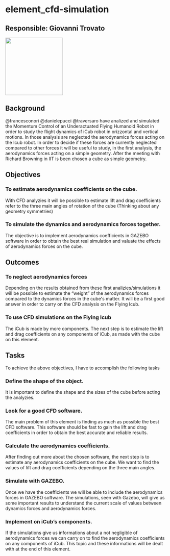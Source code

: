 # element_cfd-simulation
## Responsible: Giovanni Trovato
<img src="https://github.com/GiovanniTrovato.png" width="180">

## Background
@francesconori @danielepucci @traversaro have analized and simulated the Momentum Control of an Underactuated Flying Humanoid Robot in order to study the flight dynamics of iCub robot in orizzontal and vertical motions.
In those analysis are neglected the aerodynamics forces acting on the Icub robot. In order to decide if these forces are currently neglected compared to other forces it will be useful to study, in the first analysis, the aerodynamics forces acting on a simple geometry. 
After the meeting with Richard Browning in IIT is been chosen a cube as simple geometry.  

## Objectives 

### To estimate aerodynamics coefficients on the cube.
 With CFD analyzies it will be possible to estimate lift and drag coefficients refer to the three main angles of rotation of the cube (Thinking about any geometry symmetries)
 
### To simulate the dynamics and aerodynamics forces together.
The objective is to implement aerodynamics coefficients in GAZEBO software in order to obtain the best real simulation and valuate the effects of aerodynamics forces on the cube.

## Outcomes

### To neglect aerodynamics forces
Depending on the results obtained from these first analizies/simulations it will be possible to estimate the “weight” of the aerodynamics forces compared to the dynamics forces in the cube's matter. It will be a first good answer in order to carry on the CFD analysis on the Flying Icub.

### To use CFD simulations on the Flying Icub
The iCub is made by more components. The next step is to estimate the lift and drag coefficients on any components of iCub, as made with the cube on this element. 

## Tasks
To achieve the above objectives, I have to accomplish the following tasks

### Define the shape of the object.
It is important to define the shape and the sizes of the cube before acting the analyzies.

### Look for a good CFD software.
The main problem of this element is finding as much as possible the best CFD software. This software should be fast to gain the lift and drag coefficients in order to obtain the best accurate and reliable results.

### Calculate the aerodynamics coefficients.
After finding out more about the chosen software, the next step is to estimate any aerodynamics coefficients on the cube. We want to find the values of lift and drag coefficients depending on the three main angles.

### Simulate with GAZEBO.
Once we have the coefficients we will be able to include the aerodynamics forces in GAZEBO software. The simulations, seen with Gazebo, will give us some important results to understand the current scale of values between dynamics forces and aerodynamics forces. 
### Implement on iCub’s components.
If the simulations give us informations about a not negligible of aerodynamics forces we can carry on to find the aerodynamics coefficients on any components of iCub. This topic and these informations will be dealt with at the end of this element.
